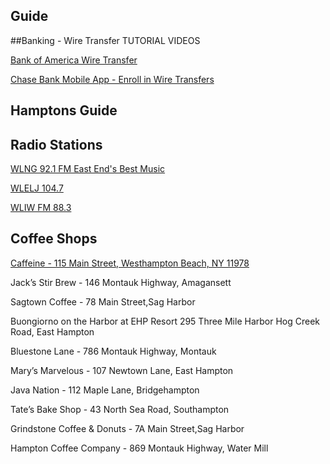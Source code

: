 ## Guide

##Banking - Wire Transfer TUTORIAL VIDEOS

[Bank of America Wire Transfer](https://youtu.be/XRQeN34e6Do)

[Chase Bank Mobile App - Enroll in Wire Transfers](https://youtu.be/URcao5L4dPQ)

## Hamptons Guide


## Radio Stations 

[WLNG 92.1 FM East End's Best Music](http://www.wlng.com/)

[WLELJ 104.7](https://welj.com/)

[WLIW FM 88.3](wliw.org)

## Coffee Shops

[Caffeine - 115 Main Street, Westhampton Beach, NY 11978](https://www.google.com/maps/place/115+Main+St,+Westhampton+Beach,+NY+11978/@40.8097338,-72.6451908,17z)

Jack’s Stir Brew - 146 Montauk Highway, Amagansett


Sagtown Coffee - 78 Main Street,Sag Harbor

Buongiorno on the Harbor at EHP Resort 295 Three Mile Harbor Hog Creek Road, East Hampton

Bluestone Lane - 786 Montauk Highway, Montauk

Mary’s Marvelous - 107 Newtown Lane, East Hampton

Java Nation - 112 Maple Lane, Bridgehampton

Tate’s Bake Shop - 43 North Sea Road, Southampton

Grindstone Coffee & Donuts - 7A Main Street,Sag Harbor

Hampton Coffee Company - 869 Montauk Highway, Water Mill
